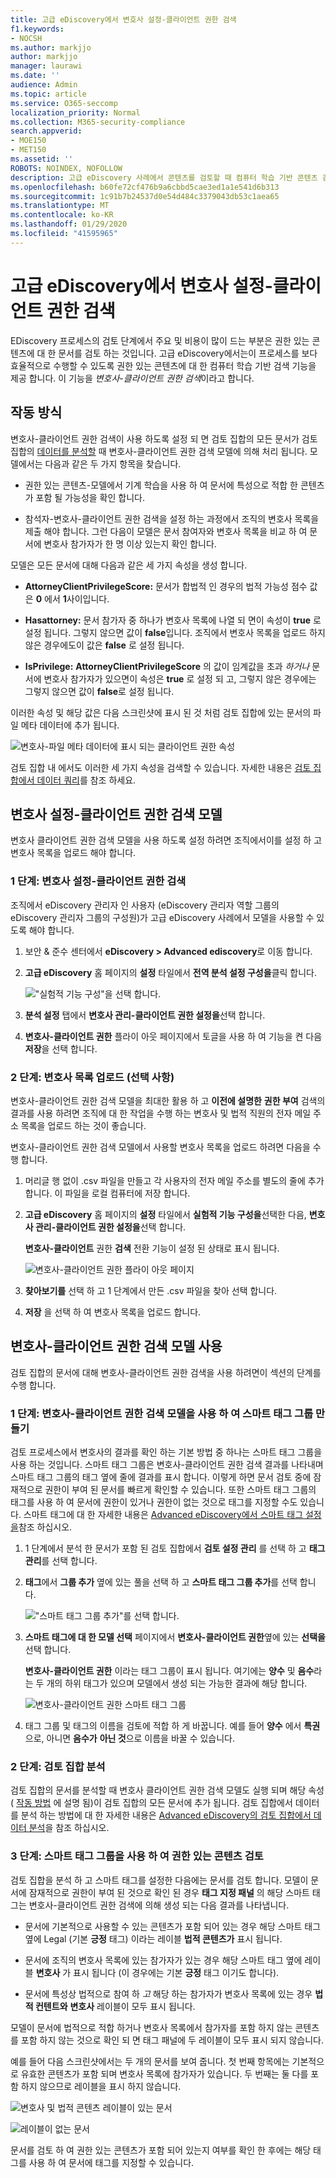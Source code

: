 ```yaml
---
title: 고급 eDiscovery에서 변호사 설정-클라이언트 권한 검색
f1.keywords:
- NOCSH
ms.author: markjjo
author: markjjo
manager: laurawi
ms.date: ''
audience: Admin
ms.topic: article
ms.service: O365-seccomp
localization_priority: Normal
ms.collection: M365-security-compliance
search.appverid:
- MOE150
- MET150
ms.assetid: ''
ROBOTS: NOINDEX, NOFOLLOW
description: 고급 eDiscovery 사례에서 콘텐츠를 검토할 때 컴퓨터 학습 기반 콘텐츠 검색을 사용 하려면 변호사-클라이언트 권한 검색 모델을 사용 합니다.
ms.openlocfilehash: b60fe72cf476b9a6cbbd5cae3ed1a1e541d6b313
ms.sourcegitcommit: 1c91b7b24537d0e54d484c3379043db53c1aea65
ms.translationtype: MT
ms.contentlocale: ko-KR
ms.lasthandoff: 01/29/2020
ms.locfileid: "41595965"
---
```

# <a name="set-up-attorney-client-privilege-detection-in-advanced-ediscovery"></a>고급 eDiscovery에서 변호사 설정-클라이언트 권한 검색

EDiscovery 프로세스의 검토 단계에서 주요 및 비용이 많이 드는 부분은 권한 있는 콘텐츠에 대 한 문서를 검토 하는 것입니다. 고급 eDiscovery에서는이 프로세스를 보다 효율적으로 수행할 수 있도록 권한 있는 콘텐츠에 대 한 컴퓨터 학습 기반 검색 기능을 제공 합니다. 이 기능을 *변호사-클라이언트 권한 검색*이라고 합니다.

## <a name="how-does-it-work"></a>작동 방식

변호사-클라이언트 권한 검색이 사용 하도록 설정 되 면 검토 집합의 모든 문서가 검토 집합의 [데이터를 분석할](analyzing-data-in-review-set.md) 때 변호사-클라이언트 권한 검색 모델에 의해 처리 됩니다. 모델에서는 다음과 같은 두 가지 항목을 찾습니다.

- 권한 있는 콘텐츠-모델에서 기계 학습을 사용 하 여 문서에 특성으로 적합 한 콘텐츠가 포함 될 가능성을 확인 합니다.

- 참석자-변호사-클라이언트 권한 검색을 설정 하는 과정에서 조직의 변호사 목록을 제출 해야 합니다. 그런 다음이 모델은 문서 참여자와 변호사 목록을 비교 하 여 문서에 변호사 참가자가 한 명 이상 있는지 확인 합니다.

모델은 모든 문서에 대해 다음과 같은 세 가지 속성을 생성 합니다.

- **AttorneyClientPrivilegeScore:** 문서가 합법적 인 경우의 법적 가능성 점수 값은 **0** 에서 **1**사이입니다.

- **Hasattorney:** 문서 참가자 중 하나가 변호사 목록에 나열 되 면이 속성이 **true** 로 설정 됩니다. 그렇지 않으면 값이 **false**입니다. 조직에서 변호사 목록을 업로드 하지 않은 경우에도이 값은 **false** 로 설정 됩니다.

- **IsPrivilege:** **AttorneyClientPrivilegeScore** 의 값이 임계값을 초과 *하거나* 문서에 변호사 참가자가 있으면이 속성은 **true** 로 설정 되 고, 그렇지 않은 경우에는 그렇지 않으면 값이 **false**로 설정 됩니다.

이러한 속성 및 해당 값은 다음 스크린샷에 표시 된 것 처럼 검토 집합에 있는 문서의 파일 메타 데이터에 추가 됩니다.

![변호사-파일 메타 데이터에 표시 되는 클라이언트 권한 속성](media/AeDAttorneyClientPrivilegeMetadata.png)

검토 집합 내 에서도 이러한 세 가지 속성을 검색할 수 있습니다. 자세한 내용은 [검토 집합에서 데이터 쿼리](review-set-search.md)를 참조 하세요.

## <a name="set-up-the-attorney-client-privilege-detection-model"></a>변호사 설정-클라이언트 권한 검색 모델

변호사 클라이언트 권한 검색 모델을 사용 하도록 설정 하려면 조직에서이를 설정 하 고 변호사 목록을 업로드 해야 합니다.

### <a name="step-1-turn-on-attorney-client-privilege-detection"></a>1 단계: 변호사 설정-클라이언트 권한 검색

조직에서 eDiscovery 관리자 인 사용자 (eDiscovery 관리자 역할 그룹의 eDiscovery 관리자 그룹의 구성원)가 고급 eDiscovery 사례에서 모델을 사용할 수 있도록 해야 합니다.

1. 보안 & 준수 센터에서 **eDiscovery > Advanced ediscovery**로 이동 합니다.

2. **고급 eDiscovery** 홈 페이지의 **설정** 타일에서 **전역 분석 설정 구성을**클릭 합니다.

   !["실험적 기능 구성"을 선택 합니다.](media/AeDExperimentalFeatures.png)

3. **분석 설정** 탭에서 **변호사 관리-클라이언트 권한 설정을**선택 합니다.

4. **변호사-클라이언트 권한** 플라이 아웃 페이지에서 토글을 사용 하 여 기능을 켠 다음 **저장**을 선택 합니다.

### <a name="step-2-upload-a-list-of-attorneys-optional"></a>2 단계: 변호사 목록 업로드 (선택 사항)

변호사-클라이언트 권한 검색 모델을 최대한 활용 하 고 **이전에 설명한** **권한 부여** 검색의 결과를 사용 하려면 조직에 대 한 작업을 수행 하는 변호사 및 법적 직원의 전자 메일 주소 목록을 업로드 하는 것이 좋습니다. 

변호사-클라이언트 권한 검색 모델에서 사용할 변호사 목록을 업로드 하려면 다음을 수행 합니다.

1. 머리글 행 없이 .csv 파일을 만들고 각 사용자의 전자 메일 주소를 별도의 줄에 추가 합니다. 이 파일을 로컬 컴퓨터에 저장 합니다.

2. **고급 eDiscovery** 홈 페이지의 **설정** 타일에서 **실험적 기능 구성을**선택한 다음, **변호사 관리-클라이언트 권한 설정을**선택 합니다.

   **변호사-클라이언트** 권한 **검색** 전환 기능이 설정 된 상태로 표시 됩니다.

   ![변호사-클라이언트 권한 플라이 아웃 페이지](media/AeDUploadAttorneyList.png)

3. **찾아보기를** 선택 하 고 1 단계에서 만든 .csv 파일을 찾아 선택 합니다.

4. **저장** 을 선택 하 여 변호사 목록을 업로드 합니다.

## <a name="use-the-attorney-client-privilege-detection-model"></a>변호사-클라이언트 권한 검색 모델 사용

검토 집합의 문서에 대해 변호사-클라이언트 권한 검색을 사용 하려면이 섹션의 단계를 수행 합니다.

### <a name="step-1-create-a-smart-tag-group-with-attorney-client-privilege-detection-model"></a>1 단계: 변호사-클라이언트 권한 검색 모델을 사용 하 여 스마트 태그 그룹 만들기

검토 프로세스에서 변호사의 결과를 확인 하는 기본 방법 중 하나는 스마트 태그 그룹을 사용 하는 것입니다. 스마트 태그 그룹은 변호사-클라이언트 권한 검색 결과를 나타내며 스마트 태그 그룹의 태그 옆에 줄에 결과를 표시 합니다. 이렇게 하면 문서 검토 중에 잠재적으로 권한이 부여 된 문서를 빠르게 확인할 수 있습니다. 또한 스마트 태그 그룹의 태그를 사용 하 여 문서에 권한이 있거나 권한이 없는 것으로 태그를 지정할 수도 있습니다. 스마트 태그에 대 한 자세한 내용은 [Advanced eDiscovery에서 스마트 태그 설정을](smart-tags.md)참조 하십시오.

1. 1 단계에서 분석 한 문서가 포함 된 검토 집합에서 **검토 설정 관리** 를 선택 하 고 **태그 관리**를 선택 합니다.
 
2. **태그**에서 **그룹 추가** 옆에 있는 풀을 선택 하 고 **스마트 태그 그룹 추가**를 선택 합니다.

   !["스마트 태그 그룹 추가"를 선택 합니다.](media/AeDCreateSmartTag.png)

3. **스마트 태그에 대 한 모델 선택** 페이지에서 **변호사-클라이언트 권한**옆에 있는 **선택을** 선택 합니다.

   **변호사-클라이언트 권한** 이라는 태그 그룹이 표시 됩니다. 여기에는 **양수** 및 **음수**라는 두 개의 하위 태그가 있으며 모델에서 생성 되는 가능한 결과에 해당 합니다.

   ![변호사-클라이언트 권한 스마트 태그 그룹](media/AeDAttorneyClientSmartTagGroup.png)

3. 태그 그룹 및 태그의 이름을 검토에 적합 하 게 바꿉니다. 예를 들어 **양수** 에서 **특권** 으로, 아니면 **음수가** **아닌 것**으로 이름을 바꿀 수 있습니다.

### <a name="step-2-analyze-a-review-set"></a>2 단계: 검토 집합 분석

검토 집합의 문서를 분석할 때 변호사 클라이언트 권한 검색 모델도 실행 되며 해당 속성 ( [작동 방법](#how-does-it-work) 에 설명 됨)이 검토 집합의 모든 문서에 추가 됩니다. 검토 집합에서 데이터를 분석 하는 방법에 대 한 자세한 내용은 [Advanced eDiscovery의 검토 집합에서 데이터 분석](analyzing-data-in-review-set.md)을 참조 하십시오.

### <a name="step-3-use-the-smart-tag-group-for-review-of-privileged-content"></a>3 단계: 스마트 태그 그룹을 사용 하 여 권한 있는 콘텐츠 검토

검토 집합을 분석 하 고 스마트 태그를 설정한 다음에는 문서를 검토 합니다. 모델이 문서에 잠재적으로 권한이 부여 된 것으로 확인 된 경우 **태그 지정 패널** 의 해당 스마트 태그는 변호사-클라이언트 권한 검색에 의해 생성 되는 다음 결과를 나타냅니다.

- 문서에 기본적으로 사용할 수 있는 콘텐츠가 포함 되어 있는 경우 해당 스마트 태그 옆에 Legal (기본 **긍정** 태그) 이라는 레이블 **법적 콘텐츠가** 표시 됩니다.

- 문서에 조직의 변호사 목록에 있는 참가자가 있는 경우 해당 스마트 태그 옆에 레이블 **변호사** 가 표시 됩니다 (이 경우에는 기본 **긍정** 태그 이기도 합니다).

- 문서에 특성상 법적으로 참여 하 *고* 해당 하는 참가자가 변호사 목록에 있는 경우 **법적 컨텐트와** **변호사** 레이블이 모두 표시 됩니다. 

모델이 문서에 법적으로 적합 하거나 변호사 목록에서 참가자를 포함 하지 않는 콘텐츠를 포함 하지 않는 것으로 확인 되 면 태그 패널에 두 레이블이 모두 표시 되지 않습니다.

예를 들어 다음 스크린샷에서는 두 개의 문서를 보여 줍니다. 첫 번째 항목에는 기본적으로 유효한 콘텐츠가 포함 되며 변호사 목록에 참가자가 있습니다. 두 번째는 둘 다를 포함 하지 않으므로 레이블을 표시 하지 않습니다.

![변호사 및 법적 콘텐츠 레이블이 있는 문서](media/AeDTaggingPanelLegalContentAttorney.png)

![레이블이 없는 문서](media/AeDTaggingPanelNegative.png)

문서를 검토 하 여 권한 있는 콘텐츠가 포함 되어 있는지 여부를 확인 한 후에는 해당 태그를 사용 하 여 문서에 태그를 지정할 수 있습니다.
